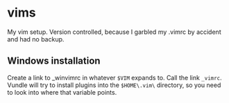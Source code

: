 vims
====

My vim setup. Version controlled, because I garbled my .vimrc by accident and had no backup.


## Windows installation

Create a link to _winvimrc in whatever ``$VIM`` expands to. Call the link ``_vimrc``. Vundle will try to install plugins into the ``$HOME\.vim\`` directory, so you need to look into where that variable points. 
